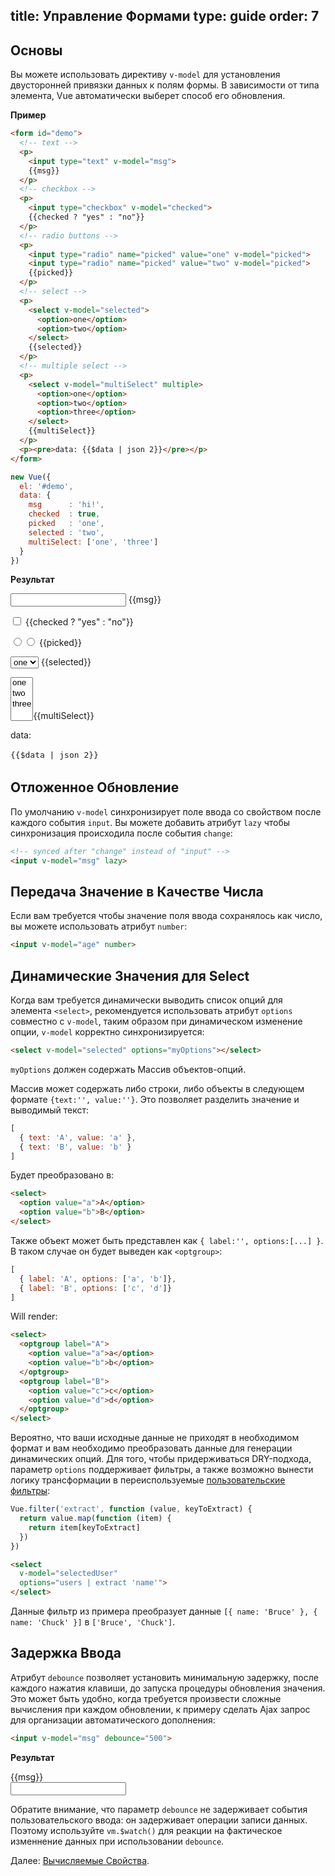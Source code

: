 title: Управление Формами
type: guide
order: 7
---

## Основы

Вы можете использовать директиву `v-model` для установления двусторонней привязки данных к полям формы. В зависимости от типа элемента, Vue автоматически выберет способ его обновления.

**Пример**

``` html
<form id="demo">
  <!-- text -->
  <p>
    <input type="text" v-model="msg">
    {{msg}}
  </p>
  <!-- checkbox -->
  <p>
    <input type="checkbox" v-model="checked">
    {{checked ? "yes" : "no"}}
  </p>
  <!-- radio buttons -->
  <p>
    <input type="radio" name="picked" value="one" v-model="picked">
    <input type="radio" name="picked" value="two" v-model="picked">
    {{picked}}
  </p>
  <!-- select -->
  <p>
    <select v-model="selected">
      <option>one</option>
      <option>two</option>
    </select>
    {{selected}}
  </p>
  <!-- multiple select -->
  <p>
    <select v-model="multiSelect" multiple>
      <option>one</option>
      <option>two</option>
      <option>three</option>
    </select>
    {{multiSelect}}
  </p>
  <p><pre>data: {{$data | json 2}}</pre></p>
</form>
```

``` js
new Vue({
  el: '#demo',
  data: {
    msg      : 'hi!',
    checked  : true,
    picked   : 'one',
    selected : 'two',
    multiSelect: ['one', 'three']
  }
})
```

**Результат**

<form id="demo"><p><input type="text" v-model="msg"> {&#123;msg&#125;}</p><p><input type="checkbox" v-model="checked"> {&#123;checked ? &quot;yes&quot; : &quot;no&quot;&#125;}</p><p><input type="radio" v-model="picked" name="picked" value="one"><input type="radio" v-model="picked" name="picked" value="two"> {&#123;picked&#125;}</p><p><select v-model="selected"><option>one</option><option>two</option></select> {&#123;selected&#125;}</p><p><select v-model="multiSelect" multiple><option>one</option><option>two</option><option>three</option></select>{&#123;multiSelect&#125;}</p><p>data:<pre style="font-size:13px;background:transparent;line-height:1.5em">{&#123;$data | json 2&#125;}</pre></p></form>
<script>
new Vue({
  el: '#demo',
  data: {
    msg      : 'hi!',
    checked  : true,
    picked   : 'one',
    selected : 'two',
    multiSelect: ['one', 'three']
  }
})
</script>

## Отложенное Обновление

По умолчанию `v-model` синхронизирует поле ввода со свойством после каждого события `input`. Вы можете добавить атрибут `lazy` чтобы синхронизация происходила после события `change`:

``` html
<!-- synced after "change" instead of "input" -->
<input v-model="msg" lazy>
```

## Передача Значение в Качестве Числа

Если вам требуется чтобы значение поля ввода сохранялось как число, вы можете использовать атрибут `number`:

``` html
<input v-model="age" number>
```

## Динамические Значения для Select

Когда вам требуется динамически выводить список опций для элемента `<select>`, рекомендуется использовать атрибут `options` совместно с `v-model`, таким образом при динамическом изменение опции, `v-model` корректно синхронизируется:

``` html
<select v-model="selected" options="myOptions"></select>
```

`myOptions` должен содержать Массив объектов-опций.

Массив может содержать либо строки, либо объекты в следующем формате `{text:'', value:''}`. Это позволяет разделить значение и выводимый текст:

``` js
[
  { text: 'A', value: 'a' },
  { text: 'B', value: 'b' }
]
```

Будет преобразовано в:

``` html
<select>
  <option value="a">A</option>
  <option value="b">B</option>
</select>
```

Также объект может быть представлен как `{ label:'', options:[...] }`. В таком случае он будет выведен как `<optgroup>`:

``` js
[
  { label: 'A', options: ['a', 'b']},
  { label: 'B', options: ['c', 'd']}
]
```

Will render:

``` html
<select>
  <optgroup label="A">
    <option value="a">a</option>
    <option value="b">b</option>
  </optgroup>
  <optgroup label="B">
    <option value="c">c</option>
    <option value="d">d</option>
  </optgroup>
</select>
```

Вероятно, что ваши исходные данные не приходят в необходимом формат и вам необходимо преобразовать данные для генерации динамических опций. Для того, чтобы придерживаться DRY-подхода, параметр `options` поддерживает фильтры, а также возможно вынести логику трансформации в переиспользуемые [пользовательские фильтры](/guide/custom-filter.html):

``` js
Vue.filter('extract', function (value, keyToExtract) {
  return value.map(function (item) {
    return item[keyToExtract]
  })
})
```

``` html
<select
  v-model="selectedUser"
  options="users | extract 'name'">
</select>
```

Данные фильтр из примера преобразует данные `[{ name: 'Bruce' }, { name: 'Chuck' }]` в `['Bruce', 'Chuck']`.

## Задержка Ввода

Атрибут `debounce` позволяет установить минимальную задержку, после каждого нажатия клавиши, до запуска процедуры обновления значения. Это может быть удобно, когда требуется произвести сложные вычисления при каждом обновлении, к примеру сделать Ajax запрос для организации автоматического дополнения:

``` html
<input v-model="msg" debounce="500">
```

**Результат**

<div id="debounce-demo" class="demo">{&#123;msg&#125;}<br><input v-model="msg" debounce="500"></div>
<script>
new Vue({
  el:'#debounce-demo',
  data: { msg: 'edit me' }
})
</script>

Обратите внимание, что параметр `debounce` не задерживает события пользовательского ввода: он задерживает операции записи данных. Поэтому используйте `vm.$watch()` для реакции на фактическое  изменнение данных при использовании `debounce`.

Далее: [Вычисляемые Свойства](/guide/computed.html).
